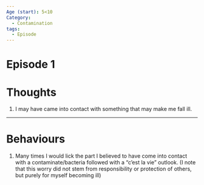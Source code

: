 ```yaml
---
Age (start): 5<10
Category:
  - Contamination
tags:
  - Episode
---
```

# Episode 1
# Thoughts
1. I may have came into contact with something that may make me fall ill.
---
# Behaviours
1. Many times I would lick the part I believed to have come into contact with a contaminate/bacteria followed with a “c’est la vie” outlook. (I note that this worry did not stem from responsibility or protection of others, but purely for myself becoming ill)